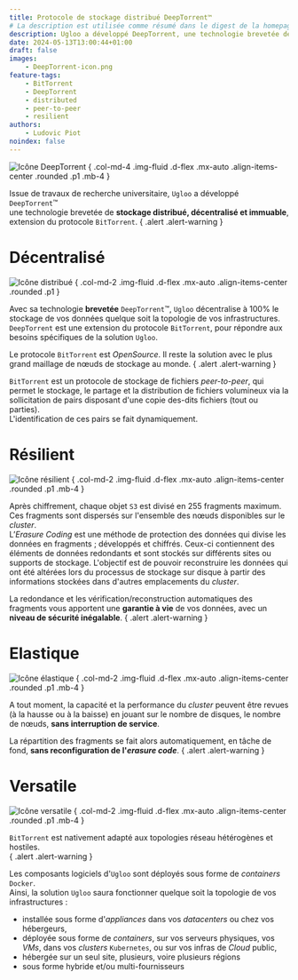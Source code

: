 ```yaml
---
title: Protocole de stockage distribué DeepTorrent™
# La description est utilisée comme résumé dans le digest de la homepage
description: Ugloo a développé DeepTorrent, une technologie brevetée de stockage distribué, décentralisé et immuable, extension du protocole BitTorrent.
date: 2024-05-13T13:00:44+01:00
draft: false
images:
    - DeepTorrent-icon.png
feature-tags:
    - BitTorrent
    - DeepTorrent
    - distributed
    - peer-to-peer
    - resilient
authors:
    - Ludovic Piot
noindex: false
---
```


![Icône DeepTorrent](DeepTorrent-icon.png "Icône DeepTorrent™")
{ .col-md-4 .img-fluid .d-flex .mx-auto .align-items-center .rounded .p1 .mb-4 }

Issue de travaux de recherche universitaire, `Ugloo` a développé `DeepTorrent`™  
une technologie brevetée de **stockage distribué, décentralisé et immuable**, extension du protocole `BitTorrent`.
{ .alert .alert-warning }

# Décentralisé

![Icône distribué](noun-distributed-4451124.png "Icône distribué")
{ .col-md-2 .img-fluid .d-flex .mx-auto .align-items-center .rounded .p1 }

Avec sa technologie **brevetée** `DeepTorrent`™, `Ugloo` décentralise à 100% le stockage de vos données quelque soit la topologie de vos infrastructures.​  
`DeepTorrent` est une extension du protocole `BitTorrent`, pour répondre aux besoins spécifiques de la solution `Ugloo`.  

Le protocole `BitTorrent` est _OpenSource_. Il reste la solution avec le plus grand maillage de nœuds de stockage au monde.
{ .alert .alert-warning }

`BitTorrent` est un protocole de stockage de fichiers _peer-to-peer_, qui permet le stockage, le partage et la distribution de fichiers volumineux via la sollicitation de pairs disposant d'une copie des-dits fichiers (tout ou parties).  
L'identification de ces pairs se fait dynamiquement.

# Résilient

![Icône résilient](noun-solid-3857930.png "Icône résilient")
{ .col-md-2 .img-fluid .d-flex .mx-auto .align-items-center .rounded .p1 .mb-4 }


Après chiffrement, chaque objet `S3` est divisé en 255 fragments maximum. Ces fragments sont dispersés sur l'ensemble des nœuds disponibles sur le _cluster_.​  
L’_Erasure Coding_ est une méthode de protection des données qui divise les données en fragments ; développés et chiffrés. Ceux-ci contiennent des éléments de données redondants et sont stockés sur différents sites ou supports de stockage. L'objectif est de pouvoir reconstruire les données qui ont été altérées lors du processus de stockage sur disque à partir des informations stockées dans d'autres emplacements du _cluster_.

La redondance et les vérification/reconstruction automatiques des fragments vous apportent une **garantie à vie** de vos données​, avec un **niveau de sécurité inégalable**.
{ .alert .alert-warning }

# Elastique

![Icône élastique](noun-scale-5035287.png "Icône élastique")
{ .col-md-2 .img-fluid .d-flex .mx-auto .align-items-center .rounded .p1 .mb-4 }


A tout moment, la capacité et la performance du _cluster_ peuvent être revues (à la hausse ou à la baisse) en jouant sur le nombre de disques, le nombre de nœuds, **sans interruption de service**.  

La répartition des fragments se fait alors automatiquement, en tâche de fond, **sans reconfiguration de l'_erasure code_**.
{ .alert .alert-warning }

# Versatile

![Icône versatile](noun-jackknife-2878593.png "Icône versatile")
{ .col-md-2 .img-fluid .d-flex .mx-auto .align-items-center .rounded .p1 .mb-4 }

`BitTorrent` est nativement adapté aux topologies réseau hétérogènes et hostiles.  
{ .alert .alert-warning }

Les composants logiciels d'`Ugloo` sont déployés sous forme de _containers_ `Docker`.  
Ainsi, la solution `Ugloo` saura fonctionner quelque soit la topologie de vos infrastructures :
* installée sous forme d'_appliances_ dans vos _datacenters_ ou chez vos hébergeurs,
* déployée sous forme de _containers_, sur vos serveurs physiques, vos _VMs_, dans vos _clusters_ `Kubernetes`, ou sur vos infras de _Cloud_ public,
* hébergée sur un seul site, plusieurs, voire plusieurs régions
* sous forme hybride et/ou multi-fournisseurs
